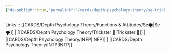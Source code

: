 ```yaml
---
{"dg-publish":true,"permalink":"/cards/depth-psychology-theory/se-trickster/","noteIcon":"","created":"2023-01-05T15:02:23.093+01:00","updated":"2023-04-18T10:39:57.840+02:00"}
---
```


Links :: [[CARDS/Depth Psychology Theory/Functions & Attitudes/Se🌪️\|Se🌪️]] | [[CARDS/Depth Psychology Theory/Trickster 🤡\|Trickster 🤡]] | [[CARDS/Depth Psychology Theory/INFP\|INFP]] |  [[CARDS/Depth Psychology Theory/INTP\|INTP]]